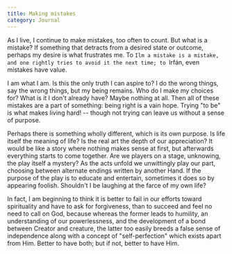```yaml
---
title: Making mistakes
category: Journal
---
```


As I live, I continue to make mistakes, too often to count.  But what is
a mistake?  If something that detracts from a desired state or outcome,
perhaps my desire is what frustrates me.  To `Ilm a mistake is a
mistake, and one rightly tries to avoid it the next time; to `Irfán,
even mistakes have value.

I am what I am.  Is this the only truth I can aspire to?  I do the wrong
things, say the wrong things, but my being remains.  Who do I make my
choices for?  What is it I don't already have?  Maybe nothing at all.
Then all of these mistakes are a part of something: being right is a
vain hope.  Trying "to be" is what makes living hard! -- though not
trying can leave us without a sense of purpose.

Perhaps there is something wholly different, which is its own purpose.
Is life itself the meaning of life?  Is the real art the depth of our
appreciation?  It would be like a story where nothing makes sense at
first, but afterwards everything starts to come together.  Are we
players on a stage, unknowing, the play itself a mystery?  As the acts
unfold we unwittingly play our part, choosing between alternate endings
written by another Hand.  If the purpose of the play is to educate and
entertain, sometimes it does so by appearing foolish.  Shouldn't I be
laughing at the farce of my own life?

In fact, I am beginning to think it is better to fail in our efforts
toward spirituality and have to ask for forgiveness, than to succeed and
feel no need to call on God, because whereas the former leads to
humility, an understanding of our powerlessness, and the development of
a bond between Creator and creature, the latter too easily breeds a
false sense of independence along with a concept of "self-perfection"
which exists apart from Him.  Better to have both; but if not, better to
have Him.


